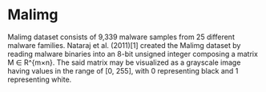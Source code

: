 # Malimg
Malimg dataset consists of 9,339 malware samples from 25 different malware families. Nataraj et al. (2011)[1] created the Malimg dataset by reading malware binaries into an 8-bit unsigned integer composing a matrix M ∈ R^{m×n}. The said matrix may be visualized as a grayscale image having values in the range of [0, 255], with 0 representing black and 1 representing white.

